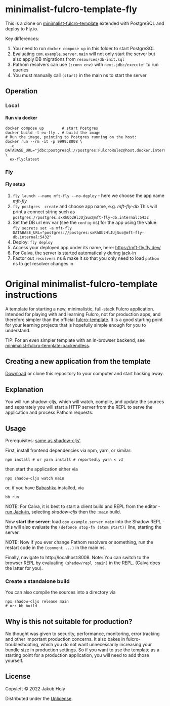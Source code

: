 # minimalist-fulcro-template-fly

This is a clone on [minimalist-fulcro-template](https://github.com/holyjak/minimalist-fulcro-template) extended with PostgreSQL and deploy to Fly.io.

Key differences:

1. You need to run `docker compose up` in this folder to start PostgreSQL
2. Evaluating `com.example.server.main` will not only start the server but
   also apply DB migrations from `resources/db-init.sql`
3. Pathom resolvers can use `(:conn env)` with `next.jdbc/execute!` to run queries
4. You must manually call `(start)` in the main ns to start the server

## Operation

### Local

#### Run via docker

```shell
docker compose up        # start Postgres
docker build -t ex-fly . # build the image
# Run the image, pointing to Postgres running on the host:
docker run --rm -it -p 9999:8008 \
  -e DATABASE_URL="jdbc:postgresql://postgres:FulcroRulez@host.docker.internal:5432/postgres"  \
  ex-fly:latest
```

### Fly

#### Fly setup

1. `fly launch --name mft-fly --no-deploy` - here we choose the app name _mft-fly_
2. `fly postgres  create` and choose app name, e.g. _mft-fly-db_
   This will print a connect string such as `postgres://postgres:sxRhUb2HlJUjSuc@mft-fly-db.internal:5432`
3. Set the DB url env var (see the `config` ns) for the app using the value: `fly secrets set -a mft-fly DATABASE_URL="postgres://postgres:sxRhUb2HlJUjSuc@mft-fly-db.internal:5432"`
4. Deploy: `fly deploy`
5. Access your deployed app under its name, here: https://mft-fly.fly.dev/
6. For Calva, the server is started automatically during jack-in
7. Factor out `resolvers` ns & make it so that you only need to load `pathom` ns to get resolver changes in

# Original minimalist-fulcro-template instructions

A template for starting a new, minimalistic, full-stack Fulcro application. Intended for playing with and learning Fulcro, not for production apps, and therefore simpler than the official [fulcro-template](https://github.com/fulcrologic/fulcro-template). It is a good starting point for your learning projects that is hopefully simple enough for you to understand.

TIP: For an even simpler template with an in-browser backend, see [minimalist-fulcro-template-backendless](https://github.com/holyjak/minimalist-fulcro-template-backendless).

## Creating a new application from the template

[Download](https://github.com/holyjak/minimalist-fulcro-template/archive/refs/heads/main.zip) or clone this repository to your computer and start hacking away.

## Explanation

You will run shadow-cljs, which will watch, compile, and update the sources and separately you will start a HTTP server from the REPL to serve the application and process Pathom requests.

## Usage

Prerequisites: [same as shadow-cljs'](https://github.com/thheller/shadow-cljs#requirements).

First, install frontend dependencies via npm, yarn, or similar:

    npm install # or yarn install # reportedly yarn < v3

then start the application either via

    npx shadow-cljs watch main

or, if you have [Babashka](https://babashka.org/) installed, via

    bb run

NOTE: For Calva, it is best to start a client build and REPL from the editor - [run Jack-in](https://calva.io/connect/#jack-in-let-calva-start-the-repl-for-you), selecting _shadow-cljs_ then the `:main` build. 

Now **start the server**: load `com.example.server.main` into the Shadow REPL - this will also evaluate the `(defonce stop-fn (atom start))` line, starting the server.

NOTE: Now if you ever change Pathom resolvers or something, run the restart code in the `(comment ...)` in the main ns.

Finally, navigate to http://localhost:8008. Note: You can switch to the browser REPL by evaluating `(shadow/repl :main)` in the REPL. (Calva does the latter for you).

### Create a standalone build

You can also compile the sources into a directory via

    npx shadow-cljs release main
    # or: bb build

## Why is this not suitable for production?

No thought was given to security, performance, monitoring, error tracking and other important production concerns. It also bakes in fulcro-troubleshooting, which you do not want unnecessarily increasing your bundle size in production settings. So if you want to use the template as a starting point for a production application, you will need to add those yourself.

## License

Copyleft © 2022 Jakub Holý

Distributed under the [Unlicense](https://unlicense.org/).
